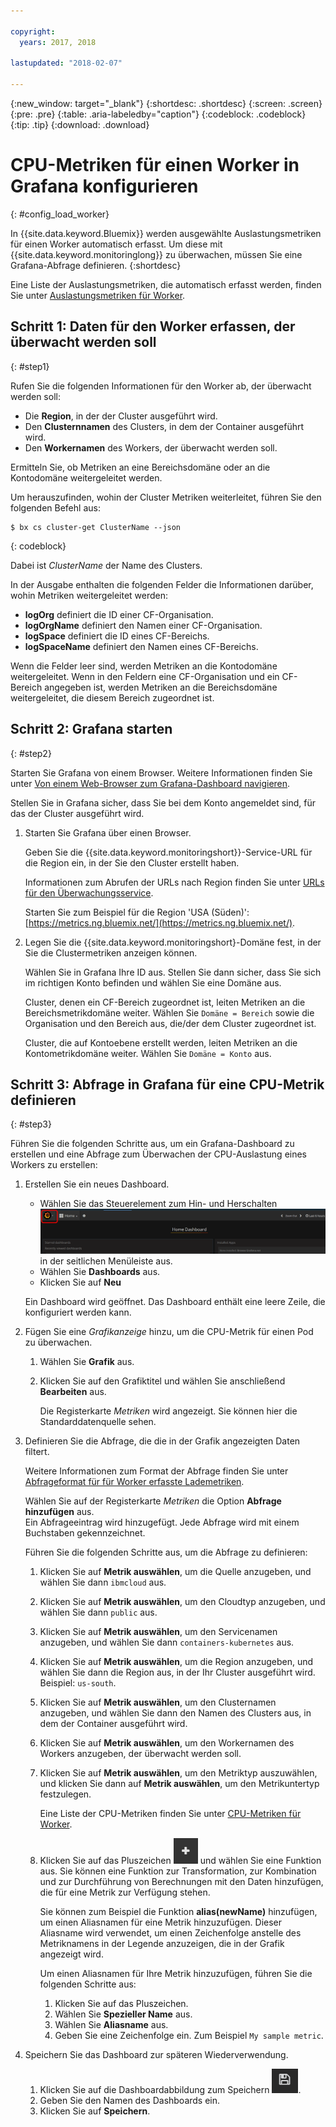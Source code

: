 ```yaml
---

copyright:
  years: 2017, 2018

lastupdated: "2018-02-07"

---
```


{:new_window: target="_blank"}
{:shortdesc: .shortdesc}
{:screen: .screen}
{:pre: .pre}
{:table: .aria-labeledby="caption"}
{:codeblock: .codeblock}
{:tip: .tip}
{:download: .download}



# CPU-Metriken für einen Worker in Grafana konfigurieren
{: #config_load_worker}

In {{site.data.keyword.Bluemix}} werden ausgewählte Auslastungsmetriken für einen Worker automatisch erfasst. Um diese mit {{site.data.keyword.monitoringlong}} zu überwachen, müssen Sie eine Grafana-Abfrage definieren.
{:shortdesc}

Eine Liste der Auslastungsmetriken, die automatisch erfasst werden, finden Sie unter [Auslastungsmetriken für Worker](/docs/services/cloud-monitoring/containers/monitoring_containers_ov.html#load_metrics_workers).


## Schritt 1: Daten für den Worker erfassen, der überwacht werden soll
{: #step1}

Rufen Sie die folgenden Informationen für den Worker ab, der überwacht werden soll:

* Die **Region**, in der der Cluster ausgeführt wird.
* Den **Clusternnamen** des Clusters, in dem der Container ausgeführt wird. 
* Den **Workernamen** des Workers, der überwacht werden soll. 

Ermitteln Sie, ob Metriken an eine Bereichsdomäne oder an die Kontodomäne weitergeleitet werden.

Um herauszufinden, wohin der Cluster Metriken weiterleitet, führen Sie den folgenden Befehl aus:

```
$ bx cs cluster-get ClusterName --json
```
{: codeblock}

Dabei ist *ClusterName* der Name des Clusters.

In der Ausgabe enthalten die folgenden Felder die Informationen darüber, wohin Metriken weitergeleitet werden:

* **logOrg** definiert die ID einer CF-Organisation.
* **logOrgName** definiert den Namen einer CF-Organisation.
* **logSpace** definiert die ID eines CF-Bereichs.
* **logSpaceName** definiert den Namen eines CF-Bereichs.

Wenn die Felder leer sind, werden Metriken an die Kontodomäne weitergeleitet.
Wenn in den Feldern eine CF-Organisation und ein CF-Bereich angegeben ist, werden Metriken an die Bereichsdomäne weitergeleitet, die diesem Bereich zugeordnet ist.

## Schritt 2: Grafana starten
{: #step2}

Starten Sie Grafana von einem Browser. Weitere Informationen finden Sie unter [Von einem Web-Browser zum Grafana-Dashboard navigieren](/docs/services/cloud-monitoring/grafana/navigating_grafana.html#launch_grafana_from_browser).

Stellen Sie in Grafana sicher, dass Sie bei dem Konto angemeldet sind, für das der Cluster ausgeführt wird. 

1. Starten Sie Grafana über einen Browser. 

    Geben Sie die {{site.data.keyword.monitoringshort}}-Service-URL für die Region ein, in der Sie den Cluster erstellt haben. 
    
    Informationen zum Abrufen der URLs nach Region finden Sie unter [URLs für den Überwachungsservice](/docs/services/cloud-monitoring/monitoring_ov.html#region).

    Starten Sie zum Beispiel für die Region 'USA (Süden)': [https://metrics.ng.bluemix.net/](https://metrics.ng.bluemix.net/).

2. Legen Sie die {{site.data.keyword.monitoringshort}-Domäne fest, in der Sie die Clustermetriken anzeigen können.

    Wählen Sie in Grafana Ihre ID aus. Stellen Sie dann sicher, dass Sie sich im richtigen Konto befinden und wählen Sie eine Domäne aus.

    Cluster, denen ein CF-Bereich zugeordnet ist, leiten Metriken an die Bereichsmetrikdomäne weiter. Wählen Sie `Domäne = Bereich` sowie die Organisation und den Bereich aus, die/der dem Cluster zugeordnet ist.

    Cluster, die auf Kontoebene erstellt werden, leiten Metriken an die Kontometrikdomäne weiter. Wählen Sie `Domäne = Konto` aus.



## Schritt 3: Abfrage in Grafana für eine CPU-Metrik definieren
{: #step3}

Führen Sie die folgenden Schritte aus, um ein Grafana-Dashboard zu erstellen und eine Abfrage zum Überwachen der CPU-Auslastung eines Workers zu erstellen:

1. Erstellen Sie ein neues Dashboard.

    * Wählen Sie das Steuerelement zum Hin- und Herschalten ![Grafana-Seitenmenüleiste](images/grafana_settings.gif "Grafana-Seitenmenüleiste") in der seitlichen Menüleiste aus.
    * Wählen Sie **Dashboards** aus.
    * Klicken Sie auf **Neu**

    Ein Dashboard wird geöffnet. Das Dashboard enthält eine leere Zeile, die konfiguriert werden kann.

2. Fügen Sie eine *Grafikanzeige* hinzu, um die CPU-Metrik für einen Pod zu überwachen.

    1. Wählen Sie **Grafik** aus.

    2. Klicken Sie auf den Grafiktitel und wählen Sie anschließend **Bearbeiten** aus.

        Die Registerkarte *Metriken* wird angezeigt. Sie können hier die Standarddatenquelle sehen.

3. Definieren Sie die Abfrage, die die in der Grafik angezeigten Daten filtert. 

    Weitere Informationen zum Format der Abfrage finden Sie unter [Abfrageformat für für Worker erfasste Lademetriken](/docs/services/cloud-monitoring/reference/metrics_format.html#load_workers).

    Wählen Sie auf der Registerkarte *Metriken* die Option **Abfrage hinzufügen** aus. <br>Ein Abfrageeintrag wird hinzugefügt. Jede Abfrage wird mit einem Buchstaben gekennzeichnet.
	
	Führen Sie die folgenden Schritte aus, um die Abfrage zu definieren:

    1. Klicken Sie auf **Metrik auswählen**, um die Quelle anzugeben, und wählen Sie dann `ibmcloud` aus.
    
    2. Klicken Sie auf **Metrik auswählen**, um den Cloudtyp anzugeben, und wählen Sie dann `public` aus.
    
    3. Klicken Sie auf **Metrik auswählen**, um den Servicenamen anzugeben, und wählen Sie dann `containers-kubernetes` aus.
	
    4. Klicken Sie auf **Metrik auswählen**, um die Region anzugeben, und wählen Sie dann die Region aus, in der Ihr Cluster ausgeführt wird. Beispiel: `us-south`.
    
    5. Klicken Sie auf **Metrik auswählen**, um den Clusternamen anzugeben, und wählen Sie dann den Namen des Clusters aus, in dem der Container ausgeführt wird.
		
	6. Klicken Sie auf **Metrik auswählen**, um den Workernamen des Workers anzugeben, der überwacht werden soll.
	
	7. Klicken Sie auf **Metrik auswählen**, um den Metriktyp auszuwählen, und klicken Sie dann auf **Metrik auswählen**, um den Metrikuntertyp festzulegen.
	
	    Eine Liste der CPU-Metriken finden Sie unter [CPU-Metriken für Worker](/docs/services/cloud-monitoring/containers/monitoring_containers_ov.html#load_metrics_workers).
	
	10. Klicken Sie auf das Pluszeichen ![Symbol für das Hinzufügen](images/grafana_plus_image.gif "Pluszeichen") und wählen Sie eine Funktion aus. Sie können eine Funktion zur Transformation, zur Kombination und zur Durchführung von Berechnungen mit den Daten hinzufügen, die für eine Metrik zur Verfügung stehen.

        Sie können zum Beispiel die Funktion **alias(newName)** hinzufügen, um einen Aliasnamen für eine Metrik hinzuzufügen. Dieser Aliasname wird verwendet, um einen Zeichenfolge anstelle des Metriknamens in der Legende anzuzeigen, die in der Grafik angezeigt wird.

        Um einen Aliasnamen für Ihre Metrik hinzuzufügen, führen Sie die folgenden Schritte aus:

        1. Klicken Sie auf das Pluszeichen.
        2. Wählen Sie **Spezieller Name** aus.
        3. Wählen Sie **Aliasname** aus.
        4. Geben Sie eine Zeichenfolge ein. Zum Beispiel `My sample metric`.

4. Speichern Sie das Dashboard zur späteren Wiederverwendung.

    1. Klicken Sie auf die Dashboardabbildung zum Speichern ![Dashboardabbildung zum Speichern](images/grafana_save_image.gif "Dashboardabbildung zum Speichern").
    2. Geben Sie den Namen des Dashboards ein.
    3. Klicken Sie auf **Speichern**.

